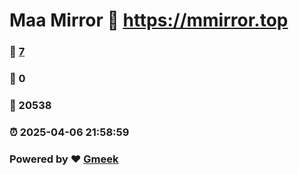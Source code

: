 # Maa Mirror :link: https://mmirror.top 
### :page_facing_up: [7](https://mmirror.top/tag.html) 
### :speech_balloon: 0 
### :hibiscus: 20538 
### :alarm_clock: 2025-04-06 21:58:59 
### Powered by :heart: [Gmeek](https://github.com/Meekdai/Gmeek)
